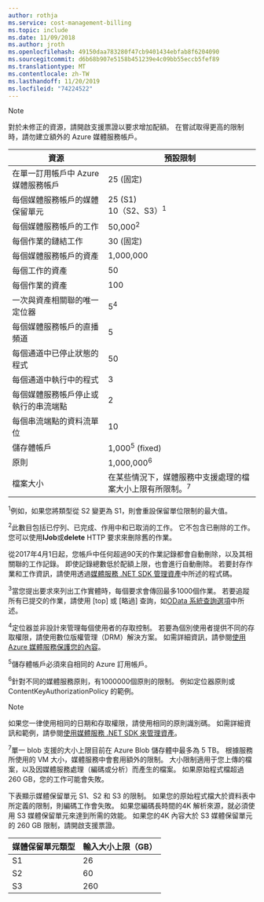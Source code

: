 ```yaml
---
author: rothja
ms.service: cost-management-billing
ms.topic: include
ms.date: 11/09/2018
ms.author: jroth
ms.openlocfilehash: 49150daa783280f47cb9401434ebfab8f6204090
ms.sourcegitcommit: d6b68b907e5158b451239e4c09bb55eccb5fef89
ms.translationtype: MT
ms.contentlocale: zh-TW
ms.lasthandoff: 11/20/2019
ms.locfileid: "74224522"
---
```

>[!NOTE]
>對於未修正的資源，請開啟支援票證以要求增加配額。 在嘗試取得更高的限制時，請勿建立額外的 Azure 媒體服務帳戶。

| 資源 | 預設限制 | 
| --- | --- | 
| 在單一訂用帳戶中 Azure 媒體服務帳戶 | 25 (固定) |
| 每個媒體服務帳戶的媒體保留單元 |25 (S1)<br/>10（S2、S3）<sup>1</sup> | 
| 每個媒體服務帳戶的工作 | 50,000<sup>2</sup> |
| 每個作業的鏈結工作 | 30 (固定) |
| 每個媒體服務帳戶的資產 | 1,000,000|
| 每個工作的資產 | 50 |
| 每個作業的資產 | 100 |
| 一次與資產相關聯的唯一定位器 | 5<sup>4</sup> |
| 每個媒體服務帳戶的直播頻道 |5|
| 每個通道中已停止狀態的程式 |50|
| 每個通道中執行中的程式 |3|
| 每個媒體服務帳戶停止或執行的串流端點|2|
| 每個串流端點的資料流單位 |10 |
| 儲存體帳戶 | 1,000<sup>5</sup> (fixed) |
| 原則 | 1,000,000<sup>6</sup> |
| 檔案大小| 在某些情況下，媒體服務中支援處理的檔案大小上限有所限制。<sup>7</sup> |

<sup>1</sup>例如，如果您將類型從 S2 變更為 S1，則會重設保留單位限制的最大值。

<sup>2</sup>此數目包括已佇列、已完成、作用中和已取消的工作。 它不包含已刪除的工作。 您可以使用**IJob**或**delete** HTTP 要求來刪除舊的作業。

從2017年4月1日起，您帳戶中任何超過90天的作業記錄都會自動刪除，以及其相關聯的工作記錄。 即使記錄總數低於配額上限，也會進行自動刪除。 若要封存作業和工作資訊，請使用透過[媒體服務 .NET SDK 管理資產](../articles/media-services/previous/media-services-dotnet-manage-entities.md)中所述的程式碼。

<sup>3</sup>當您提出要求來列出工作實體時，每個要求會傳回最多1000個作業。 若要追蹤所有已提交的作業，請使用 [top] 或 [略過] 查詢，如[OData 系統查詢選項](/previous-versions/dynamicscrm-2015/developers-guide/gg309461(v=crm.7))中所述。

<sup>4</sup>定位器並非設計來管理每個使用者的存取控制。 若要為個別使用者提供不同的存取權限，請使用數位版權管理（DRM）解決方案。 如需詳細資訊，請參閱[使用 Azure 媒體服務保護您的內容](../articles/media-services/previous/media-services-content-protection-overview.md)。

<sup>5</sup>儲存體帳戶必須來自相同的 Azure 訂用帳戶。

<sup>6</sup>針對不同的媒體服務原則，有1000000個原則的限制。 例如定位器原則或 ContentKeyAuthorizationPolicy 的範例。 

>[!NOTE]
> 如果您一律使用相同的日期和存取權限，請使用相同的原則識別碼。 如需詳細資訊和範例，請參閱[使用媒體服務 .NET SDK 來管理資產](../articles/media-services/previous/media-services-dotnet-manage-entities.md#limit-access-policies)。

<sup>7</sup>單一 blob 支援的大小上限目前在 Azure Blob 儲存體中最多為 5 TB。 根據服務所使用的 VM 大小，媒體服務中會套用額外的限制。 大小限制適用于您上傳的檔案，以及因媒體服務處理（編碼或分析）而產生的檔案。 如果原始程式檔超過 260 GB，您的工作可能會失敗。 

下表顯示媒體保留單元 S1、S2 和 S3 的限制。 如果您的原始程式檔大於資料表中所定義的限制，則編碼工作會失敗。 如果您編碼長時間的4K 解析來源，就必須使用 S3 媒體保留單元來達到所需的效能。 如果您的4K 內容大於 S3 媒體保留單元的 260 GB 限制，請開啟支援票證。

|媒體保留單元類型   |輸入大小上限（GB）|
|---|---|
|S1 |   26|
|S2 | 60|
|S3 |260|
